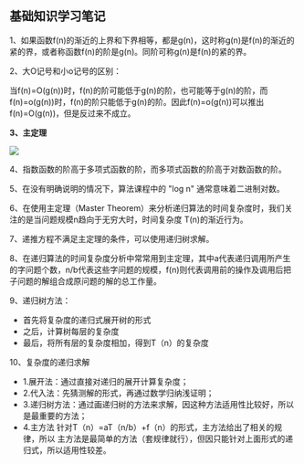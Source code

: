 ## 基础知识学习笔记

1、如果函数f(n)的渐近的上界和下界相等，都是g(n)，这时称g(n)是f(n)的渐近的紧的界，或者称函数f(n)的阶是g(n)。同阶可称g(n)是f(n)的紧的界。

2、大O记号和小o记号的区别：

当f(n)=O(g(n))时，f(n)的阶可能低于g(n)的阶，也可能等于g(n)的阶，而f(n)=o(g(n))时，f(n)的阶只能低于g(n)的阶。因此f(n)=o(g(n))可以推出f(n)=O(g(n))，但是反过来不成立。

**3、主定理**

![](https://cdn.sa.net/2023/12/26/T7s3uQbJWwFvcLa.webp)

4、指数函数的阶高于多项式函数的阶，而多项式函数的阶高于对数函数的阶。

5、在没有明确说明的情况下，算法课程中的 "log n" 通常意味着二进制对数。

6、在使用主定理（Master Theorem）来分析递归算法的时间复杂度时，我们关注的是当问题规模n趋向于无穷大时，时间复杂度 T(n)的渐近行为。

7、递推方程不满足主定理的条件，可以使用递归树求解。

8、在递归算法的时间复杂度分析中常常用到主定理，其中a代表递归调用所产生的字问题个数，n/b代表这些字问题的规模，f(n)则代表调用前的操作及调用后把子问题的解组合成原问题的解的总工作量。

9、递归树方法：

- 首先将复杂度的递归式展开树的形式
- 之后，计算树每层的复杂度
- 最后，将所有层的复杂度相加，得到T（n）的复杂度

10、复杂度的递归求解

- 1.展开法：通过直接对递归的展开计算复杂度；
- 2.代入法：先猜测解的形式，再通过数学归纳浅证明；
- 3.递归树方法：通过画递归树的方法来求解，因这种方法适用性比较好，所以是最重要的方法；
- 4.主方法
针对T（n）=aT（n/b）+f（n）的形式，主方法给出了相关的规律，所以
主方法是最简单的方法（套规律就行），但因只能针对上面形式的递归式，所以适用性较差。